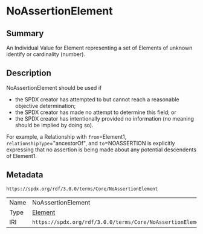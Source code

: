 <!-- Automatically generated by spec-parser v2.1.0 on 2024-06-17T10:36:57.838737+00:00 -->
<!-- SPDX-License-Identifier: Community-Spec-1.0 -->

# NoAssertionElement

## Summary

An Individual Value for Element representing a set of Elements of unknown
identify or cardinality (number).


## Description

NoAssertionElement should be used if

- the SPDX creator has attempted to but cannot reach a reasonable objective
  determination;
- the SPDX creator has made no attempt to determine this field; or
- the SPDX creator has intentionally provided no information (no meaning should
  be implied by doing so).

For example, a Relationship with `from`=Element1,
`relationshipType`="ancestorOf", and `to`=NOASSERTION is explicitly expressing
that no assertion is being made about any potential descendents of Element1.


## Metadata

`https://spdx.org/rdf/3.0.0/terms/Core/NoAssertionElement`


| | |
|---|---|
| Name | NoAssertionElement |
| Type | [Element](../Classes/Element.md) |
| IRI | `https://spdx.org/rdf/3.0.0/terms/Core/NoAssertionElement` |



